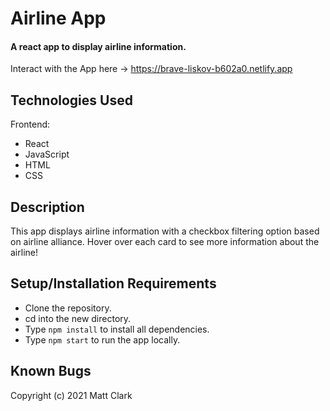 # Airline App

#### A react app to display airline information.

Interact with the App here -> https://brave-liskov-b602a0.netlify.app

## Technologies Used

Frontend:
* React
* JavaScript
* HTML
* CSS

## Description

This app displays airline information with a checkbox filtering option based on airline alliance.  Hover over each card to see more information about the airline!

## Setup/Installation Requirements
* Clone the repository.
* cd into the new directory.
* Type `npm install` to install all dependencies.
* Type `npm start` to run the app locally.

## Known Bugs

Copyright (c) 2021 Matt Clark
